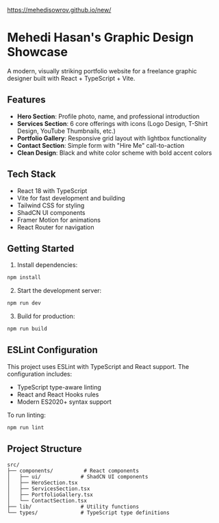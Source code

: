 https://mehedisowrov.github.io/new/
# Mehedi Hasan's Graphic Design Showcase

A modern, visually striking portfolio website for a freelance graphic designer built with React + TypeScript + Vite.

## Features

- **Hero Section**: Profile photo, name, and professional introduction
- **Services Section**: 6 core offerings with icons (Logo Design, T-Shirt Design, YouTube Thumbnails, etc.)
- **Portfolio Gallery**: Responsive grid layout with lightbox functionality
- **Contact Section**: Simple form with "Hire Me" call-to-action
- **Clean Design**: Black and white color scheme with bold accent colors

## Tech Stack

- React 18 with TypeScript
- Vite for fast development and building
- Tailwind CSS for styling
- ShadCN UI components
- Framer Motion for animations
- React Router for navigation

## Getting Started

1. Install dependencies:
```bash
npm install
```

2. Start the development server:
```bash
npm run dev
```

3. Build for production:
```bash
npm run build
```

## ESLint Configuration

This project uses ESLint with TypeScript and React support. The configuration includes:

- TypeScript type-aware linting
- React and React Hooks rules
- Modern ES2020+ syntax support

To run linting:
```bash
npm run lint
```

## Project Structure

```
src/
├── components/          # React components
│   ├── ui/             # ShadCN UI components
│   ├── HeroSection.tsx
│   ├── ServicesSection.tsx
│   ├── PortfolioGallery.tsx
│   └── ContactSection.tsx
├── lib/                # Utility functions
└── types/              # TypeScript type definitions
```
